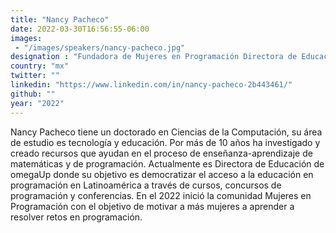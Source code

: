 ```yaml
---
title: "Nancy Pacheco"
date: 2022-03-30T16:56:55-06:00
images: 
 - "/images/speakers/nancy-pacheco.jpg"
designation : "Fundadora de Mujeres en Programación Directora de Educación, omegaUp"
country: "mx"
twitter: ""
linkedin: "https://www.linkedin.com/in/nancy-pacheco-2b443461/"
github: ""
year: "2022"
---
```


Nancy Pacheco tiene un doctorado en Ciencias de la Computación, su área de estudio es tecnología y educación. Por más de 10 años ha investigado y creado recursos que ayudan en el proceso de enseñanza-aprendizaje de matemáticas y de programación.  Actualmente es Directora de Educación de omegaUp donde su objetivo es democratizar el acceso a la educación en programación en Latinoamérica a través de cursos, concursos de programación y conferencias. En el 2022 inició la comunidad Mujeres en Programación con el objetivo de motivar a más mujeres a aprender a resolver retos en programación.


